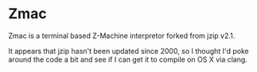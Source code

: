 Zmac
=

Zmac is a terminal based Z-Machine interpretor forked from jzip v2.1.

It appears that jzip hasn't been updated since 2000, so I thought I'd poke around the code a bit and see if I can get it to compile on OS X via clang.
